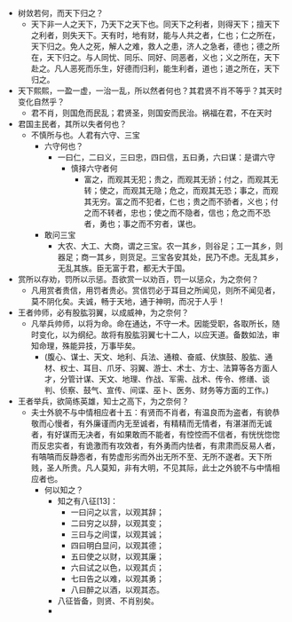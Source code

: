 - 树敛若何，而天下归之？
	- 天下非一人之天下，乃天下之天下也。同天下之利者，则得天下；擅天下之利者，则失天下。天有时，地有财，能与人共之者，仁也；仁之所在，天下归之。免人之死，解人之难，救人之患，济人之急者，德也；德之所在，天下归之。与人同忧、同乐、同好、同恶者，义也；义之所在，天下赴之。凡人恶死而乐生，好德而归利，能生利者，道也；道之所在，天下归之。
- 天下熙熙，一盈一虚，一治一乱，所以然者何也？其君贤不肖不等乎？其天时变化自然乎？
	- 君不肖，则国危而民乱；君贤圣，则国安而民治。祸福在君，不在天时
- 君国主民者，其所以失者何也？
	- 不慎所与也。人君有六守、三宝
		- 六守何也？
			- 一曰仁，二曰义，三曰忠，四曰信，五曰勇，六曰谋：是谓六守
				- 慎择六守者何
					- 富之，而观其无犯；贵之，而观其无骄；付之，而观其无转；使之，而观其无隐；危之，而观其无恐；事之，而观其无穷。富之而不犯者，仁也；贵之而不骄者，义也；付之而不转者，忠也；使之而不隐者，信也；危之而不恐者，勇也；事之而不穷者，谋也。
		- 敢问三宝
			- 大农、大工、大商，谓之三宝。农一其乡，则谷足；工一其乡，则器足；商一其乡，则货足。三宝各安其处，民乃不虑。无乱其乡，无乱其族。臣无富于君，都无大于国。
- 赏所以存劝，罚所以示惩。吾欲赏一以劝百，罚一以惩众，为之奈何？
	- 凡用赏者贵信，用罚者贵必。赏信罚必于耳目之所闻见，则所不闻见者，莫不阴化矣。夫诚，畅于天地，通于神明，而况于人乎！
- 王者帅师，必有股肱羽翼，以成威神，为之奈何？
	- 凡举兵帅师，以将为命。命在通达，不守一术。因能受职，各取所长，随时变化，以为纲纪。故将有股肱羽翼七十二人，以应天道。备数如法，审知命理，殊能异技，万事毕矣。
		- (腹心、谋士、天文、地利、兵法、通粮、奋威、伏旗鼓、股肱、通材、权士、耳目、爪牙、羽翼、游士、术士、方士、法算等各方面人才，分管计谋、天文、地理、作战、军需、战术、传令、修缮、谈判、侦察、鼓气、宣传、间谍、巫卜、医务、财务等方面的工作。)
- 王者举兵，欲简练英雄，知士之高下，为之奈何？
	- 夫士外貌不与中情相应者十五：有贤而不肖者，有温良而为盗者，有貌恭敬而心慢者，有外廉谨而内无至诚者，有精精而无情者，有湛湛而无诚者，有好谋而无决者，有如果敢而不能者，有悾悾而不信者，有恍恍惚惚而反忠实者，有诡激而有攻效者，有外勇而内怯者，有肃肃而反易人者，有嗃嗃而反静悫者，有势虚形劣而外出无所不至、无所不遂者。天下所贱，圣人所贵。凡人莫知，非有大明，不见其际，此士之外貌不与中情相应者也。
		- 何以知之？
			- 知之有八征[13]：
				- 一曰问之以言，以观其辞；
				- 二曰穷之以辞，以观其变；
				- 三曰与之间谍，以观其诚；
				- 四曰明白显问，以观其德；
				- 五曰使之以财，以观其廉；
				- 六曰试之以色，以观其贞；
				- 七曰告之以难，以观其勇；
				- 八曰醉之以酒，以观其态。
			- 八征皆备，则贤、不肖别矣。
			-
